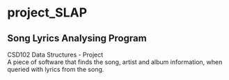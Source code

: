 # project_SLAP
## Song Lyrics Analysing Program
CSD102 Data Structures - Project  
A piece of software that finds the song, artist and album information, when queried with lyrics from the song.

